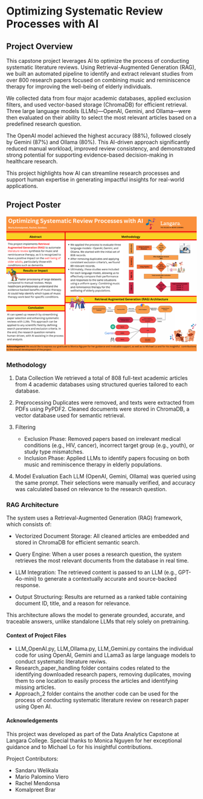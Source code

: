 # Optimizing Systematic Review Processes with AI

## Project Overview

This capstone project leverages AI to optimize the process of conducting systematic literature reviews. Using Retrieval-Augmented Generation (RAG), we built an automated pipeline to identify and extract relevant studies from over 800 research papers focused on combining music and reminiscence therapy for improving the well-being of elderly individuals.

We collected data from four major academic databases, applied exclusion filters, and used vector-based storage (ChromaDB) for efficient retrieval. Three large language models (LLMs)—OpenAI, Gemini, and Ollama—were then evaluated on their ability to select the most relevant articles based on a predefined research question.

The OpenAI model achieved the highest accuracy (88%), followed closely by Gemini (87%) and Ollama (80%). This AI-driven approach significantly reduced manual workload, improved review consistency, and demonstrated strong potential for supporting evidence-based decision-making in healthcare research.

This project highlights how AI can streamline research processes and support human expertise in generating impactful insights for real-world applications.

## Project Poster

![Poster](Documentation/Poster.png)

### Methodology

1. Data Collection
We retrieved a total of 808 full-text academic articles from 4 academic databases using structured queries tailored to each database.

2. Preprocessing
Duplicates were removed, and texts were extracted from PDFs using PyPDF2. Cleaned documents were stored in ChromaDB, a vector database used for semantic retrieval.

3. Filtering
    * Exclusion Phase: Removed papers based on irrelevant medical conditions (e.g., HIV, cancer), incorrect target group (e.g., youth), or study type mismatches.
    * Inclusion Phase: Applied LLMs to identify papers focusing on both music and reminiscence therapy in elderly populations.

4. Model Evaluation
Each LLM (OpenAI, Gemini, Ollama) was queried using the same prompt. Their selections were manually verified, and accuracy was calculated based on relevance to the research question.

### RAG Architecture

The system uses a Retrieval-Augmented Generation (RAG) framework, which consists of:

* Vectorized Document Storage: All cleaned articles are embedded and stored in ChromaDB for efficient semantic search.

* Query Engine: When a user poses a research question, the system retrieves the most relevant documents from the database in real time.

* LLM Integration: The retrieved content is passed to an LLM (e.g., GPT-4o-mini) to generate a contextually accurate and source-backed response.

* Output Structuring: Results are returned as a ranked table containing document ID, title, and a reason for relevance.

This architecture allows the model to generate grounded, accurate, and traceable answers, unlike standalone LLMs that rely solely on pretraining.

#### Context of Project Files

* LLM_OpenAI.py, LLM_Ollama.py, LLM_Gemini.py contains the individual code for using OpenAI, Gemini and LLama3 as large language models to conduct systematic literature reviws.
* Research_paper_handling folder contains codes related to the identifying downloaded research papers, removing duplicates, moving them to one location to easily process the articles and identifying missing articles.
* Approach_2 folder contains the another code can be used for the process of conducting systematic literature review on research paper using Open AI.

#### Acknowledgements

This project was developed as part of the Data Analytics Capstone at Langara College.
Special thanks to Monica Nguyen for her exceptional guidance and to Michael Lo for his insightful contributions.

Project Contributors:
* Sandaru Welikala
* Mario Palomino Viero
* Rachel Mendonsa
* Komalpreet Brar

